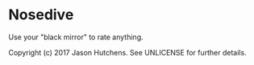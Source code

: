Nosedive
========

Use your "black mirror" to rate anything.

Copyright (c) 2017 Jason Hutchens. See UNLICENSE for further details.
